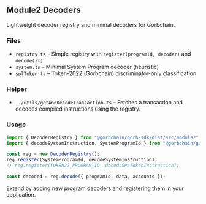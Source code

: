 ## Module2 Decoders

Lightweight decoder registry and minimal decoders for Gorbchain.

### Files

- `registry.ts` – Simple registry with `register(programId, decoder)` and `decode(ix)`
- `system.ts` – Minimal System Program decoder (heuristic)
- `splToken.ts` – Token-2022 (Gorbchain) discriminator-only classification

### Helper

- `../utils/getAndDecodeTransaction.ts` – Fetches a transaction and decodes compiled instructions using the registry.

### Usage

```ts
import { DecoderRegistry } from "@gorbchain/gorb-sdk/dist/src/module2";
import { decodeSystemInstruction, SystemProgramId } from "@gorbchain/gorb-sdk/dist/src/module2";

const reg = new DecoderRegistry();
reg.register(SystemProgramId, decodeSystemInstruction);
// reg.register(TOKEN22_PROGRAM_ID, decodeSPLTokenInstruction);

const decoded = reg.decode({ programId, data, accounts });
```

Extend by adding new program decoders and registering them in your application.

